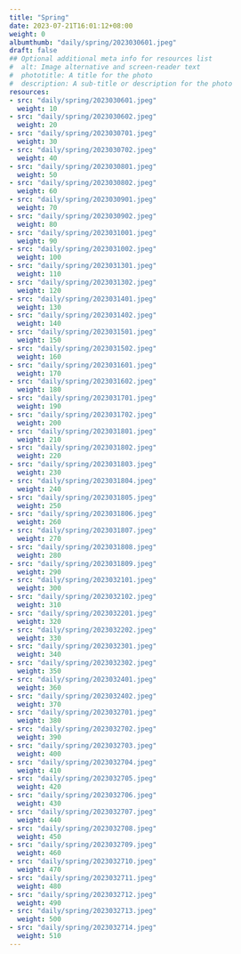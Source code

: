 ```yaml
---
title: "Spring"
date: 2023-07-21T16:01:12+08:00
weight: 0
albumthumb: "daily/spring/2023030601.jpeg"
draft: false
## Optional additional meta info for resources list
#  alt: Image alternative and screen-reader text
#  phototitle: A title for the photo
#  description: A sub-title or description for the photo
resources:
- src: "daily/spring/2023030601.jpeg"
  weight: 10
- src: "daily/spring/2023030602.jpeg"
  weight: 20
- src: "daily/spring/2023030701.jpeg"
  weight: 30
- src: "daily/spring/2023030702.jpeg"
  weight: 40
- src: "daily/spring/2023030801.jpeg"
  weight: 50
- src: "daily/spring/2023030802.jpeg"
  weight: 60
- src: "daily/spring/2023030901.jpeg"
  weight: 70
- src: "daily/spring/2023030902.jpeg"
  weight: 80
- src: "daily/spring/2023031001.jpeg"
  weight: 90
- src: "daily/spring/2023031002.jpeg"
  weight: 100
- src: "daily/spring/2023031301.jpeg"
  weight: 110
- src: "daily/spring/2023031302.jpeg"
  weight: 120
- src: "daily/spring/2023031401.jpeg"
  weight: 130
- src: "daily/spring/2023031402.jpeg"
  weight: 140
- src: "daily/spring/2023031501.jpeg"
  weight: 150
- src: "daily/spring/2023031502.jpeg"
  weight: 160
- src: "daily/spring/2023031601.jpeg"
  weight: 170
- src: "daily/spring/2023031602.jpeg"
  weight: 180
- src: "daily/spring/2023031701.jpeg"
  weight: 190
- src: "daily/spring/2023031702.jpeg"
  weight: 200
- src: "daily/spring/2023031801.jpeg"
  weight: 210
- src: "daily/spring/2023031802.jpeg"
  weight: 220
- src: "daily/spring/2023031803.jpeg"
  weight: 230
- src: "daily/spring/2023031804.jpeg"
  weight: 240
- src: "daily/spring/2023031805.jpeg"
  weight: 250
- src: "daily/spring/2023031806.jpeg"
  weight: 260
- src: "daily/spring/2023031807.jpeg"
  weight: 270
- src: "daily/spring/2023031808.jpeg"
  weight: 280
- src: "daily/spring/2023031809.jpeg"
  weight: 290
- src: "daily/spring/2023032101.jpeg"
  weight: 300
- src: "daily/spring/2023032102.jpeg"
  weight: 310
- src: "daily/spring/2023032201.jpeg"
  weight: 320
- src: "daily/spring/2023032202.jpeg"
  weight: 330
- src: "daily/spring/2023032301.jpeg"
  weight: 340
- src: "daily/spring/2023032302.jpeg"
  weight: 350
- src: "daily/spring/2023032401.jpeg"
  weight: 360
- src: "daily/spring/2023032402.jpeg"
  weight: 370
- src: "daily/spring/2023032701.jpeg"
  weight: 380
- src: "daily/spring/2023032702.jpeg"
  weight: 390
- src: "daily/spring/2023032703.jpeg"
  weight: 400
- src: "daily/spring/2023032704.jpeg"
  weight: 410
- src: "daily/spring/2023032705.jpeg"
  weight: 420
- src: "daily/spring/2023032706.jpeg"
  weight: 430
- src: "daily/spring/2023032707.jpeg"
  weight: 440
- src: "daily/spring/2023032708.jpeg"
  weight: 450
- src: "daily/spring/2023032709.jpeg"
  weight: 460
- src: "daily/spring/2023032710.jpeg"
  weight: 470
- src: "daily/spring/2023032711.jpeg"
  weight: 480
- src: "daily/spring/2023032712.jpeg"
  weight: 490
- src: "daily/spring/2023032713.jpeg"
  weight: 500
- src: "daily/spring/2023032714.jpeg"
  weight: 510
---
```

